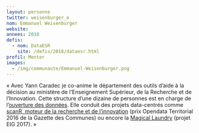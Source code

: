 ```yaml
---
layout: personne
twitter: weisenburger_e
nom: Emmanuel Weisenburger
website:
annees: 2018
defis:
  - nom: DataESR
    site: /defis/2018/dataesr.html
profil: Mentor
images:
  - /img/communaute/Emmanuel-Weisenburger.png
---
```


« Avec Yann Caradec je co-anime le département des
outils d’aide à la décision au ministère de l’Enseignement Supérieur,
de la Recherche et de l’Innovation. Cette structure d’une dizaine de
personnes est en charge de l’[ouverture des
données](https://data.enseignementsup-recherche.gouv.fr/). Elle
conduit des projets data-centrés comme [scanR, moteur de la recherche
et de l’innovation](http://scanr.enseignementsup-recherche.gouv.fr/)
(prix Opendata Territorial 2016 de la Gazette des Communes) ou encore
la [Magical
Laundry](https://github.com/eig-2017/the-magical-csv-merge-machine)
(projet EIG 2017). »
